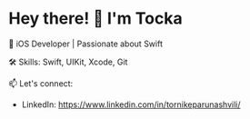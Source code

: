 # Hey there! 👋 I'm Tocka

📱 iOS Developer | Passionate about Swift

🛠️ Skills: Swift, UIKit, Xcode, Git

📫 Let's connect:
- LinkedIn: https://www.linkedin.com/in/tornikeparunashvili/
